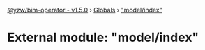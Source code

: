 [@yzw/bim-operator - v1.5.0](../README.md) › [Globals](../globals.md) › ["model/index"](_model_index_.md)

# External module: "model/index"


